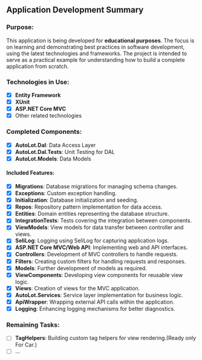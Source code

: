 ## Application Development Summary

### Purpose:
This application is being developed for **educational purposes**. The focus is on learning and demonstrating best practices in software development, using the latest technologies and frameworks. The project is intended to serve as a practical example for understanding how to build a complete application from scratch.

### Technologies in Use:
- [x] **Entity Framework**
- [x] **XUnit**
- [x] **ASP.NET Core MVC**
- [x] Other related technologies

### Completed Components:
- [x] **AutoLot.Dal**: Data Access Layer
- [x] **AutoLot.Dal.Tests**: Unit Testing for DAL
- [x] **AutoLot.Models**: Data Models

#### Included Features:
- [x] **Migrations**: Database migrations for managing schema changes.
- [x] **Exceptions**: Custom exception handling.
- [x] **Initialization**: Database initialization and seeding.
- [x] **Repos**: Repository pattern implementation for data access.
- [x] **Entities**: Domain entities representing the database structure.
- [x] **IntegrationTests**: Tests covering the integration between components.
- [x] **ViewModels**: View models for data transfer between controller and views.
- [x] **SeliLog**: Logging using SeliLog for capturing application logs.
- [x] **ASP.NET Core MVC/Web API**: Implementing web and API interfaces.
- [x] **Controllers**: Development of MVC controllers to handle requests.
- [x] **Filters**: Creating custom filters for handling requests and responses.
- [x] **Models**: Further development of models as required.
- [x] **ViewComponents**: Developing view components for reusable view logic.
- [x] **Views**: Creation of views for the MVC application.
- [x] **AutoLot.Services**: Service layer implementation for business logic.
- [x] **ApiWrapper**: Wrapping external API calls within the application.
- [x] **Logging**: Enhancing logging mechanisms for better diagnostics.

### Remaining Tasks:

- [ ] **TagHelpers**: Building custom tag helpers for view rendering.(Ready only For Car.)
- [ ] ...
